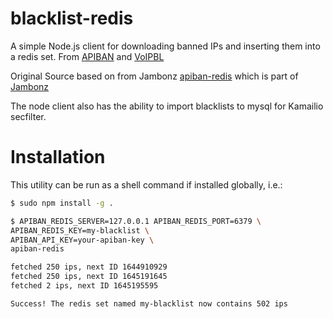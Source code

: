 # blacklist-redis

A simple Node.js client for downloading banned IPs and inserting them into a redis set.
From [APIBAN](https://www.apiban.org) and [VoIPBL](http://www.voipbl.org/)

Original Source based on from Jambonz [apiban-redis](https://github.com/jambonz/apiban-redis) which is part of [Jambonz](https://www.jambonz.org/)

The node client also has the ability to import blacklists to mysql for Kamailio secfilter.

# Installation

This utility can be run as a shell command if installed globally, i.e.:

```bash
$ sudo npm install -g .

$ APIBAN_REDIS_SERVER=127.0.0.1 APIBAN_REDIS_PORT=6379 \
APIBAN_REDIS_KEY=my-blacklist \
APIBAN_API_KEY=your-apiban-key \
apiban-redis

fetched 250 ips, next ID 1644910929
fetched 250 ips, next ID 1645191645
fetched 2 ips, next ID 1645195595

Success! The redis set named my-blacklist now contains 502 ips
```
